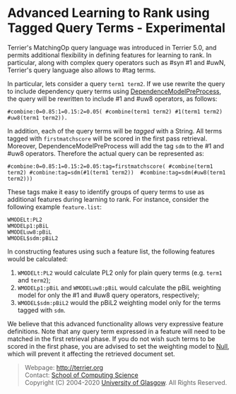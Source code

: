 Advanced Learning to Rank using Tagged Query Terms - Experimental
=================================================================

Terrier's MatchingOp query language was introduced in Terrier 5.0, and permits additional flexibility in defining features for learning to rank. In particular, along with complex query operators such as #syn #1 and #uwN, Terrier's query language also allows to #tag terms.  

In particular, lets consider a query `term1 term2`. If we use rewrite the query to include dependency query terms using [DependenceModelPreProcess](http://terrier.org/docs/v5.2/javadoc/org/terrier/querying/DependenceModelPreProcess.html), the query will be rewritten to include #1 and #uw8 operators, as follows:

	#combine:0=0.85:1=0.15:2=0.05( #combine(term1 term2) #1(term1 term2) #uw8(term1 term2)). 
	
In addition, each of the query terms will be *tagged* with a String. All terms tagged with `firstmatchscore` will be scored in the first pass retrieval. Moreover, DependenceModelPreProcess will add the tag `sdm` to the #1 and #uw8 operators. Therefore the actual query can be represented as:

	#combine:0=0.85:1=0.15:2=0.05:tag=firstmatchscore( #combine(term1 term2) #combine:tag=sdm(#1(term1 term2))  #combine:tag=sdm(#uw8(term1 term2)))

These tags make it easy to identify groups of query terms to use as additional features during learning to rank. For instance, consider the following example `feature.list`:

	WMODELt:PL2
	WMODELp1:pBiL
	WMODELuw8:pBiL
	WMODEL$sdm:pBiL2

In constructing features using such a feature list, the following features would be calculated:

1. `WMODELt:PL2` would calculate PL2 only for plain query terms (e.g. `term1` and `term2`);
2. `WMODELp1:pBiL` and `WMODELuw8:pBiL` would calculate the pBiL weighting model for only the #1 and #uw8 query operators, respectively;
3. `WMODEL$sdm:pBiL2` would the pBiL2 weighting model only for the terms tagged with `sdm`.

We believe that this advanced functionality allows very expressive feature definitions. Note that any query term expressed in a feature will need to be matched in the first retrieval phase. If you do not wish such terms to be scored in the first phase, you are advised to set the weighting model to [Null](http://terrier.org/docs/v5.2/javadoc/org/terrier/matching/models/Null.html), which will prevent it affecting the retrieved document set.

> Webpage: <http://terrier.org>  
> Contact: [School of Computing Science](http://www.dcs.gla.ac.uk/)  
> Copyright (C) 2004-2020 [University of Glasgow](http://www.gla.ac.uk/). All Rights Reserved.
